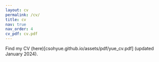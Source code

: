 ```yaml
---
layout: cv
permalink: /cv/
title: cv
nav: true
nav_order: 4
cv_pdf: cv.pdf
---
```


Find my CV (here)[csohyue.github.io/assets/pdf/yue_cv.pdf] (updated January 2024).